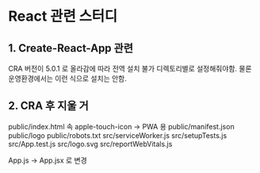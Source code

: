 # React 관련 스터디

## 1. Create-React-App 관련

CRA 버전이 5.0.1 로 올라감에 따라 전역 설치 불가
디렉토리별로 설정해줘야함. 물론 운영환경에서는 이런 식으로 설치는 안함.

## 2. CRA 후 지울 거

public/index.html 속 apple-touch-icon -> PWA 용
public/manifest.json
public/logo
public/robots.txt
src/serviceWorker.js
src/setupTests.js
src/App.test.js
src/logo.svg
src/reportWebVitals.js

App.js -> App.jsx 로 변경
